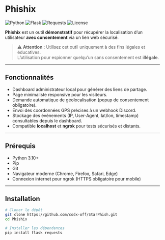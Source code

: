 # Phishix

![Python](https://img.shields.io/badge/Python-3.10+-blue)
![Flask](https://img.shields.io/badge/Flask-2.x-orange)
![Requests](https://img.shields.io/badge/Requests-2.x-red)
![License](https://img.shields.io/badge/License-MIT-green)

**Phishix** est un outil **démonstratif** pour récupérer la localisation d’un utilisateur **avec consentement** via un lien web sécurisé.  

> ⚠️ **Attention** : Utilisez cet outil uniquement à des fins légales et éducatives.  
> L’utilisation pour espionner quelqu’un sans consentement est **illégale**.

---

## Fonctionnalités

- Dashboard administrateur local pour générer des liens de partage.
- Page minimaliste responsive pour les visiteurs.
- Demande automatique de géolocalisation (popup de consentement obligatoire).
- Envoi des coordonnées GPS précises à un webhook Discord.
- Stockage des événements (IP, User-Agent, lat/lon, timestamp) consultables depuis le dashboard.
- Compatible **localhost** et **ngrok** pour tests sécurisés et distants.

---

## Prérequis

- Python 3.10+
- Pip
- Git
- Navigateur moderne (Chrome, Firefox, Safari, Edge)
- Connexion internet pour ngrok (HTTPS obligatoire pour mobile)

---

## Installation

```bash
# Cloner le dépôt
git clone https://github.com/codx-off/StarPhish.git
cd Phishix

# Installer les dépendances
pip install flask requests


